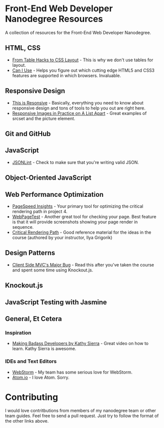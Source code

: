 # Front-End Web Developer Nanodegree Resources
A collection of resources for the Front-End Web Developer Nanodegree.

## HTML, CSS

* [From Table Hacks to CSS Layout](http://alistapart.com/article/journey) - This is why we don't use tables for layout.
* [Can I Use](http://caniuse.com/) - Helps you figure out which cutting edge HTML5 and CSS3 features are supported in which browsers. Invaluable.

## Responsive Design

* [This is Resonsive](https://bradfrost.github.io/this-is-responsive/index.html) - Basically, everything you need to know about responsive design and tons of tools to help you out are right here.
* [Responsive Images in Practice on A List Apart](http://alistapart.com/article/responsive-images-in-practice) - Great examples of srcset and the picture element.

## Git and GitHub

## JavaScript

* [JSONLint](http://jsonlint.com/) - Check to make sure that you're writing valid JSON.

## Object-Oriented JavaScript

## Web Performance Optimization

* [PageSpeed Insights](https://developers.google.com/speed/pagespeed/insights/) - Your primary tool for optimizing the critical rendering path in project 4.
* [WebPageTest](http://www.webpagetest.org/) - Another great tool for checking your page. Best feature is that it will provide screenshots showing your page render in sequence.
* [Critical Rendering Path](https://developers.google.com/web/fundamentals/performance/critical-rendering-path/?hl=en) - Good reference material for the ideas in the course (authored by your instructor, Ilya Grigorik)

## Design Patterns

* [Client Side MVC's Major Bug](http://timkadlec.com/2015/02/client-side-templatings-major-bug/) - Read this after you've taken the course and spent some time using Knockout.js.

## Knockout.js

## JavaScript Testing with Jasmine

## General, Et Cetera

### Inspiration

* [Making Badass Developers by Kathy Sierra](https://www.youtube.com/watch?v=FKTxC9pl-WM) - Great video on how to learn. Kathy Sierra is awesome.

### IDEs and Text Editors

* [WebStorm](https://www.jetbrains.com/webstorm/) - My team has some serious love for WebStorm.
* [Atom.io](https://atom.io/) - I love Atom. Sorry.

# Contributing

I would love contritbutions from members of my nanodegree team or other team guides. Feel free to send a pull request. Just try to follow the format of the other links above.
